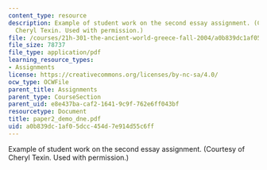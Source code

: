 ```yaml
---
content_type: resource
description: Example of student work on the second essay assignment. (Courtesy of
  Cheryl Texin. Used with permission.)
file: /courses/21h-301-the-ancient-world-greece-fall-2004/a0b839dc1af05dcc454d7e914d55c6ff_paper2_demo_dne.pdf
file_size: 78737
file_type: application/pdf
learning_resource_types:
- Assignments
license: https://creativecommons.org/licenses/by-nc-sa/4.0/
ocw_type: OCWFile
parent_title: Assignments
parent_type: CourseSection
parent_uid: e8e437ba-caf2-1641-9c9f-762e6ff043bf
resourcetype: Document
title: paper2_demo_dne.pdf
uid: a0b839dc-1af0-5dcc-454d-7e914d55c6ff
---
```

Example of student work on the second essay assignment. (Courtesy of Cheryl Texin. Used with permission.)